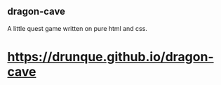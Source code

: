 ## dragon-cave
A little quest game written on pure html and css.
# https://drunque.github.io/dragon-cave
